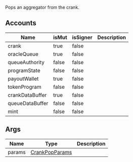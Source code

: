 Pops an aggregator from the crank.

## Accounts

| Name            | isMut | isSigner | Description |
| --------------- | ----- | -------- | ----------- |
| crank           | true  | false    |             |
| oracleQueue     | true  | false    |             |
| queueAuthority  | false | false    |             |
| programState    | false | false    |             |
| payoutWallet    | true  | false    |             |
| tokenProgram    | false | false    |             |
| crankDataBuffer | true  | false    |             |
| queueDataBuffer | false | false    |             |
| mint            | false | false    |             |

## Args

| Name   | Type                                               | Description |
| ------ | -------------------------------------------------- | ----------- |
| params | [CrankPopParams](/solana/idl/types/crankpopparams) |             |
